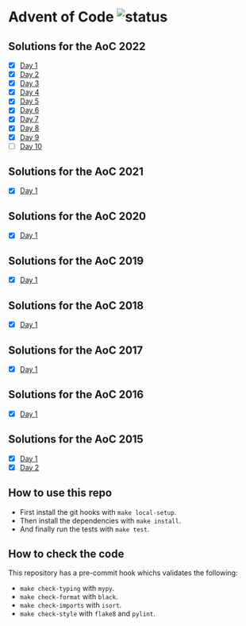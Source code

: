 # Advent of Code ![status](https://github.com/pmareke/advent_of_code_2022/actions/workflows/python-app.yml/badge.svg)

## Solutions for the AoC 2022

- [X] [Day 1](https://adventofcode.com/2022/day/1)
- [X] [Day 2](https://adventofcode.com/2022/day/2)
- [X] [Day 3](https://adventofcode.com/2022/day/3)
- [X] [Day 4](https://adventofcode.com/2022/day/4)
- [X] [Day 5](https://adventofcode.com/2022/day/5)
- [X] [Day 6](https://adventofcode.com/2022/day/6)
- [X] [Day 7](https://adventofcode.com/2022/day/7)
- [X] [Day 8](https://adventofcode.com/2022/day/8)
- [X] [Day 9](https://adventofcode.com/2022/day/9)
- [ ] [Day 10](https://adventofcode.com/2022/day/10)

## Solutions for the AoC 2021

- [X] [Day 1](https://adventofcode.com/2021/day/1)

## Solutions for the AoC 2020

- [X] [Day 1](https://adventofcode.com/2020/day/1)

## Solutions for the AoC 2019

- [X] [Day 1](https://adventofcode.com/2019/day/1)

## Solutions for the AoC 2018

- [X] [Day 1](https://adventofcode.com/2018/day/1)

## Solutions for the AoC 2017

- [X] [Day 1](https://adventofcode.com/2017/day/1)

## Solutions for the AoC 2016

- [X] [Day 1](https://adventofcode.com/2016/day/1)

## Solutions for the AoC 2015

- [X] [Day 1](https://adventofcode.com/2015/day/1)
- [X] [Day 2](https://adventofcode.com/2015/day/2)

## How to use this repo

- First install the git hooks with `make local-setup`.
- Then install the dependencies with `make install`.
- And finally run the tests with `make test`.

## How to check the code

This repository has a pre-commit hook whichs validates the following:
- `make check-typing` with `mypy`.
- `make check-format` with `black`.
- `make check-imports` with `isort`.
- `make check-style` with `flake8` and `pylint`.

